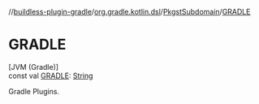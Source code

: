 //[buildless-plugin-gradle](../../../index.md)/[org.gradle.kotlin.dsl](../index.md)/[PkgstSubdomain](index.md)/[GRADLE](-g-r-a-d-l-e.md)

# GRADLE

[JVM (Gradle)]\
const val [GRADLE](-g-r-a-d-l-e.md): [String](https://kotlinlang.org/api/latest/jvm/stdlib/kotlin/-string/index.html)

Gradle Plugins.
